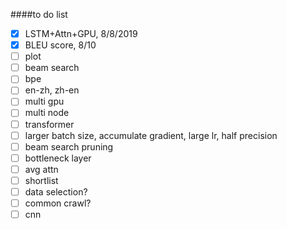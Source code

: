 ####to do list
- [x] LSTM+Attn+GPU, 8/8/2019
- [x] BLEU score, 8/10
- [ ] plot
- [ ] beam search
- [ ] bpe
- [ ] en-zh, zh-en
- [ ] multi gpu
- [ ] multi node
- [ ] transformer
- [ ] larger batch size, accumulate gradient, large lr, half precision
- [ ] beam search pruning
- [ ] bottleneck layer
- [ ] avg attn
- [ ] shortlist
- [ ] data selection?
- [ ] common crawl?
- [ ] cnn